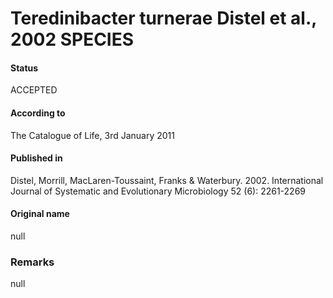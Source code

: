 Teredinibacter turnerae Distel et al., 2002 SPECIES
=======

#### Status
ACCEPTED

#### According to
The Catalogue of Life, 3rd January 2011

#### Published in
Distel, Morrill, MacLaren-Toussaint, Franks & Waterbury. 2002. International Journal of Systematic and Evolutionary Microbiology 52 (6): 2261-2269

#### Original name
null

### Remarks
null